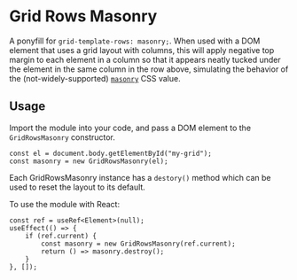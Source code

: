 # Grid Rows Masonry

A ponyfill for `grid-template-rows: masonry;`. When used with a DOM element that uses a grid layout with columns, this will apply negative top margin to each element in a column so that it appears neatly tucked under the element in the same column in the row above, simulating the behavior of the (not-widely-supported) [`masonry`](https://caniuse.com/mdn-css_properties_grid-template-rows_masonry) CSS value.

## Usage

Import the module into your code, and pass a DOM element to the `GridRowsMasonry` constructor.

```
const el = document.body.getElementById("my-grid");
const masonry = new GridRowsMasonry(el);
```

Each GridRowsMasonry instance has a `destory()` method which can be used to reset the layout to its default.

To use the module with React:

```
const ref = useRef<Element>(null);
useEffect(() => {
    if (ref.current) {
        const masonry = new GridRowsMasonry(ref.current);
        return () => masonry.destroy();
    }
}, []);
```
